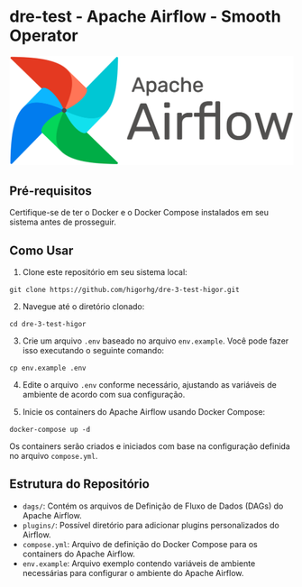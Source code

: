 # dre-test - Apache Airflow - Smooth Operator
<picture width="500">
  <img
    src="https://github.com/apache/airflow/blob/19ebcac2395ef9a6b6ded3a2faa29dc960c1e635/docs/apache-airflow/img/logos/wordmark_1.png?raw=true"
    alt="Apache Airflow logo"
  />
</picture>

## Pré-requisitos

Certifique-se de ter o Docker e o Docker Compose instalados em seu sistema antes de prosseguir.

## Como Usar

1. Clone este repositório em seu sistema local:
```
git clone https://github.com/higorhg/dre-3-test-higor.git
```
2. Navegue até o diretório clonado:
```
cd dre-3-test-higor
```
3. Crie um arquivo `.env` baseado no arquivo `env.example`. Você pode fazer isso executando o seguinte comando:
```
cp env.example .env
```
4. Edite o arquivo `.env` conforme necessário, ajustando as variáveis de ambiente de acordo com sua configuração.

5. Inicie os containers do Apache Airflow usando Docker Compose:
```
docker-compose up -d
```
Os containers serão criados e iniciados com base na configuração definida no arquivo `compose.yml`.

## Estrutura do Repositório

- `dags/`: Contém os arquivos de Definição de Fluxo de Dados (DAGs) do Apache Airflow.
- `plugins/`: Possível diretório para adicionar plugins personalizados do Airflow.
- `compose.yml`: Arquivo de definição do Docker Compose para os containers do Apache Airflow.
- `env.example`: Arquivo exemplo contendo variáveis de ambiente necessárias para configurar o ambiente do Apache Airflow.
